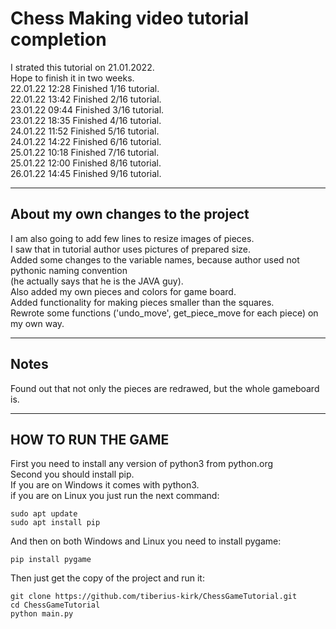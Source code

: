 # Chess Making video tutorial completion   
I strated this tutorial on 21.01.2022.<br>
Hope to finish it in two weeks.<br>
22.01.22 12:28 Finished 1/16 tutorial.<br>
22.01.22 13:42 Finished 2/16 tutorial.<br>
23.01.22 09:44 Finished 3/16 tutorial.<br>
23.01.22 18:35 Finished 4/16 tutorial.<br>
24.01.22 11:52 Finished 5/16 tutorial.<br>
24.01.22 14:22 Finished 6/16 tutorial.<br>
25.01.22 10:18 Finished 7/16 tutorial.<br>
25.01.22 12:00 Finished 8/16 tutorial.<br>
26.01.22 14:45 Finished 9/16 tutorial.

---

## About my own changes to the project
I am also going to add few lines to resize images of pieces.<br>
I saw that in tutorial author uses pictures of prepared size.<br>
Added some changes to the variable names, because author used not pythonic naming convention<br>
(he actually says that he is the JAVA guy).<br>
Also added my own pieces and colors for game board.<br>
Added functionality for making pieces smaller than the squares.<br>
Rewrote some functions ('undo_move', get_piece_move for each piece) on my own way.

---

## Notes
Found out that not only the pieces are redrawed, but the whole gameboard is.

---

## HOW TO RUN THE GAME
First you need to install any version of python3 from python.org<br>
Second you should install pip.<br>
If you are on Windows it comes with python3.<br>
if you are on Linux you just run the next command:
```
sudo apt update
sudo apt install pip
```
And then on both Windows and Linux you need to install pygame:
```
pip install pygame
```
Then just get the copy of the project and run it:
```
git clone https://github.com/tiberius-kirk/ChessGameTutorial.git
cd ChessGameTutorial
python main.py
```